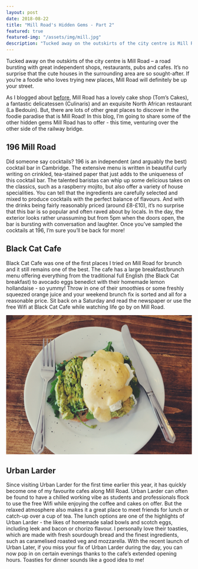 ```yaml
---
layout: post
date: 2018-08-22
title: "Mill Road's Hidden Gems - Part 2"
featured: true
featured-img: "/assets/img/mill.jpg"
description: "Tucked away on the outskirts of the city centre is Mill Road – a road bursting with great independent shops, restaurants, pubs, and cafes."
---
```


Tucked away on the outskirts of the city centre is Mill Road – a road bursting with great independent shops, restaurants, pubs and cafes. It’s no surprise that the cute houses in the surrounding area are so sought-after. If you’re a foodie who loves trying new places, Mill Road will definitely be up your street.

As I blogged about [before](/mill-road-hidden-gems), Mill Road has a lovely cake shop (Tom’s Cakes), a fantastic delicatessen (Culinaris) and an exquisite North African restaurant (La Bedouin). But, there are lots of other great places to discover in the foodie paradise that is Mill Road! In this blog, I’m going to share some of the other hidden gems Mill Road has to offer - this time, venturing over the other side of the railway bridge.

## 196 Mill Road 

Did someone say cocktails? 196 is an independent (and arguably the best) cocktail bar in Cambridge. The extensive menu is written in beautiful curly writing on crinkled, tea-stained paper that just adds to the uniqueness of this cocktail bar. The talented baristas can whip up some delicious takes on the classics, such as a raspberry mojito, but also offer a variety of house specialities. You can tell that the ingredients are carefully selected and mixed to produce cocktails with the perfect balance of flavours. And with the drinks being fairly reasonably priced (around £8-£10), it’s no surprise that this bar is so popular and often raved about by locals. In the day, the exterior looks rather unassuming but from 5pm when the doors open, the bar is bursting with conversation and laughter. Once you’ve sampled the cocktails at 196, I’m sure you’ll be back for more!

## Black Cat Cafe

Black Cat Cafe was one of the first places I tried on Mill Road for brunch and it still remains one of the best. The cafe has a large breakfast/brunch menu offering everything from the traditional full English (the Black Cat breakfast) to avocado eggs benedict with their homemade lemon hollandaise - so yummy! Throw in one of their smoothies or some freshly squeezed orange juice and your weekend brunch fix is sorted and all for a reasonable price. Sit back on a Saturday and read the newspaper or use the free Wifi at Black Cat Cafe while watching life go by on Mill Road.

![mill-road](/assets/img/7D385276-F941-483A-84C2-D3DE7FE6ACE9.jpg)

## Urban Larder

Since visiting Urban Larder for the first time earlier this year, it has quickly become one of my favourite cafes along Mill Road. Urban Larder can often be found to have a chilled working vibe as students and professionals flock to use the free Wifi while enjoying the coffee and cakes on offer. But the relaxed atmosphere also makes it a great place to meet friends for lunch or catch-up over a cup of tea. The lunch options are one of the highlights of Urban Larder - the likes of homemade salad bowls and scotch eggs, including leek and bacon or chorizo flavour. I personally love their toasties, which are made with fresh sourdough bread and the finest ingredients, such as caramelised roasted veg and mozzarella. With the recent launch of Urban Later, if you miss your fix of Urban Larder during the day, you can now pop in on certain evenings thanks to the cafe’s extended opening hours. Toasties for dinner sounds like a good idea to me!
